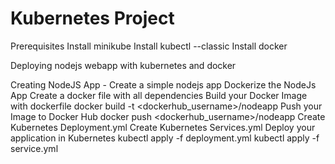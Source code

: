 # Kubernetes Project


Prerequisites
Install minikube
Install kubectl --classic
Install docker

Deploying nodejs webapp with kubernetes and docker

Creating NodeJS App - Create a simple nodejs app
Dockerize the NodeJs App
Create a docker file with all dependencies
Build your Docker Image with dockerfile
	docker build -t <dockerhub_username>/nodeapp
Push your Image to Docker Hub
	docker push <dockerhub_username>/nodeapp
Create Kubernetes Deployment.yml
Create Kubernetes Services.yml
Deploy your application in Kubernetes
	kubectl apply -f deployment.yml 
	kubectl apply -f service.yml
 
